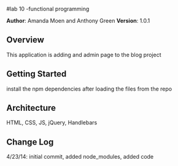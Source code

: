 #lab 10 -functional programming

**Author**: Amanda Moen and Anthony Green
**Version**: 1.0.1

## Overview
This application is adding and admin page to the blog project

## Getting Started
install the npm dependencies after loading the files from the repo

## Architecture
HTML, CSS, JS, jQuery, Handlebars

## Change Log

4/23/14: initial commit, added node_modules, added code 